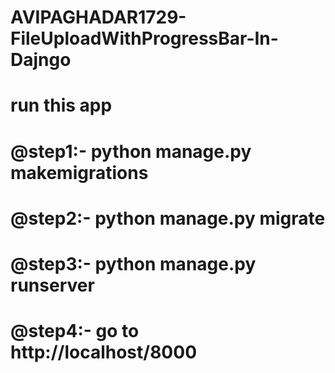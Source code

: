 # AVIPAGHADAR1729-FileUploadWithProgressBar-In-Dajngo

# run this app 
# @step1:- python manage.py makemigrations
# @step2:- python manage.py migrate
# @step3:- python manage.py runserver
# @step4:- go to http://localhost/8000

